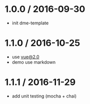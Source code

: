 1.0.0 / 2016-09-30
==================

* init dme-template


1.1.0 / 2016-10-25
==================

* use vue@2.0
* demo use markdown

1.1.1 / 2016-11-29
==================

* add unit testing (mocha + chai)